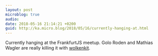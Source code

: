 ```yaml
---
layout: post
microblog: true
audio: 
date: 2018-05-16 21:14:21 +0200
guid: http://ka.micro.blog/2018/05/16/currently-hanging-at.html
---
```

Currently hanging at the FrankfurtJS meetup. Golo Roden and Mathias Wagler are really killing it with [wolkenkit](https://www.wolkenkit.io).
